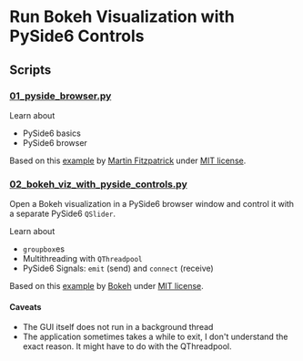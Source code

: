 # Run Bokeh Visualization with PySide6 Controls

## Scripts

### [01_pyside_browser.py](./01_pyside_browser.py)

Learn about
- PySide6 basics
- PySide6 browser

Based on this [example](https://www.pythonguis.com/faq/qwebengineview-open-links-new-window/) by [Martin Fitzpatrick](https://www.pythonguis.com/authors/martin-fitzpatrick/) under [MIT license](https://mit-license.org/).

### [02_bokeh_viz_with_pyside_controls.py](./02_bokeh_viz_with_pyside_controls.py)

Open a Bokeh visualization in a PySide6 browser window and control it with a separate PySide6 `QSlider`.

Learn about
- `groupbox`es
- Multithreading with `QThreadpool`
- PySide6 Signals: `emit` (send) and `connect` (receive)

Based on this [example](https://github.com/bokeh/bokeh/blob/3.3.2/examples/server/api/standalone_embed.py) by [Bokeh](http://bokeh.org/) under [MIT license](https://mit-license.org/).

#### Caveats

- The GUI itself does not run in a background thread
- The application sometimes takes a while to exit, I don't understand the exact reason. It might have to do with the QThreadpool.
